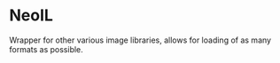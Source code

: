 # NeoIL
Wrapper for other various image libraries, allows for loading of as many formats as possible.
